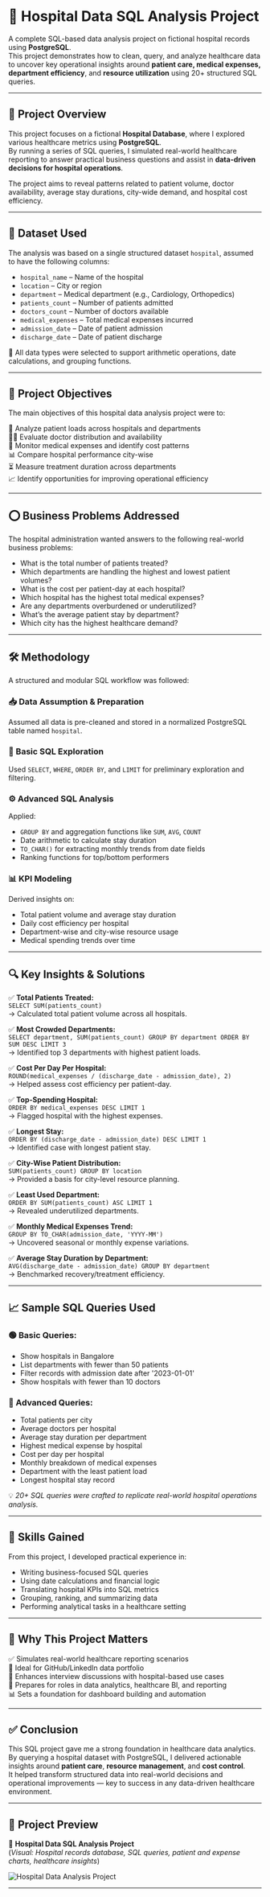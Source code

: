 # 🏥 Hospital Data SQL Analysis Project
A complete SQL-based data analysis project on fictional hospital records using **PostgreSQL**.  
This project demonstrates how to clean, query, and analyze healthcare data to uncover key operational insights around **patient care, medical expenses, department efficiency**, and **resource utilization** using 20+ structured SQL queries.

---

## 📌 Project Overview

This project focuses on a fictional **Hospital Database**, where I explored various healthcare metrics using **PostgreSQL**.  
By running a series of SQL queries, I simulated real-world healthcare reporting to answer practical business questions and assist in **data-driven decisions for hospital operations**.

The project aims to reveal patterns related to patient volume, doctor availability, average stay durations, city-wide demand, and hospital cost efficiency.

---

## 📂 Dataset Used

The analysis was based on a single structured dataset `hospital`, assumed to have the following columns:

- `hospital_name` – Name of the hospital  
- `location` – City or region  
- `department` – Medical department (e.g., Cardiology, Orthopedics)  
- `patients_count` – Number of patients admitted  
- `doctors_count` – Number of doctors available  
- `medical_expenses` – Total medical expenses incurred  
- `admission_date` – Date of patient admission  
- `discharge_date` – Date of patient discharge  

📎 All data types were selected to support arithmetic operations, date calculations, and grouping functions.

---

## 🎯 Project Objectives

The main objectives of this hospital data analysis project were to:

🏥 Analyze patient loads across hospitals and departments  
👨‍⚕️ Evaluate doctor distribution and availability  
💸 Monitor medical expenses and identify cost patterns  
📊 Compare hospital performance city-wise  
⏳ Measure treatment duration across departments  
📈 Identify opportunities for improving operational efficiency

---

## ⭕ Business Problems Addressed

The hospital administration wanted answers to the following real-world business problems:

- What is the total number of patients treated?  
- Which departments are handling the highest and lowest patient volumes?  
- What is the cost per patient-day at each hospital?  
- Which hospital has the highest total medical expenses?  
- Are any departments overburdened or underutilized?  
- What’s the average patient stay by department?  
- Which city has the highest healthcare demand?

---

## 🛠️ Methodology

A structured and modular SQL workflow was followed:

### 📥 Data Assumption & Preparation  
Assumed all data is pre-cleaned and stored in a normalized PostgreSQL table named `hospital`.

### 🔎 Basic SQL Exploration  
Used `SELECT`, `WHERE`, `ORDER BY`, and `LIMIT` for preliminary exploration and filtering.

### ⚙️ Advanced SQL Analysis  
Applied:

- `GROUP BY` and aggregation functions like `SUM`, `AVG`, `COUNT`  
- Date arithmetic to calculate stay duration  
- `TO_CHAR()` for extracting monthly trends from date fields  
- Ranking functions for top/bottom performers

### 📊 KPI Modeling  
Derived insights on:

- Total patient volume and average stay duration  
- Daily cost efficiency per hospital  
- Department-wise and city-wise resource usage  
- Medical spending trends over time

---

## 🔍 Key Insights & Solutions

✅ **Total Patients Treated:**  
`SELECT SUM(patients_count)`  
→ Calculated total patient volume across all hospitals.

✅ **Most Crowded Departments:**  
`SELECT department, SUM(patients_count) GROUP BY department ORDER BY SUM DESC LIMIT 3`  
→ Identified top 3 departments with highest patient loads.

✅ **Cost Per Day Per Hospital:**  
`ROUND(medical_expenses / (discharge_date - admission_date), 2)`  
→ Helped assess cost efficiency per patient-day.

✅ **Top-Spending Hospital:**  
`ORDER BY medical_expenses DESC LIMIT 1`  
→ Flagged hospital with the highest expenses.

✅ **Longest Stay:**  
`ORDER BY (discharge_date - admission_date) DESC LIMIT 1`  
→ Identified case with longest patient stay.

✅ **City-Wise Patient Distribution:**  
`SUM(patients_count) GROUP BY location`  
→ Provided a basis for city-level resource planning.

✅ **Least Used Department:**  
`ORDER BY SUM(patients_count) ASC LIMIT 1`  
→ Revealed underutilized departments.

✅ **Monthly Medical Expenses Trend:**  
`GROUP BY TO_CHAR(admission_date, 'YYYY-MM')`  
→ Uncovered seasonal or monthly expense variations.

✅ **Average Stay Duration by Department:**  
`AVG(discharge_date - admission_date) GROUP BY department`  
→ Benchmarked recovery/treatment efficiency.

---

## 📈 Sample SQL Queries Used

### 🟢 Basic Queries:

- Show hospitals in Bangalore  
- List departments with fewer than 50 patients  
- Filter records with admission date after '2023-01-01'  
- Show hospitals with fewer than 10 doctors  

### 🔵 Advanced Queries:

- Total patients per city  
- Average doctors per hospital  
- Average stay duration per department  
- Highest medical expense by hospital  
- Cost per day per hospital  
- Monthly breakdown of medical expenses  
- Department with the least patient load  
- Longest hospital stay record

💡 *20+ SQL queries were crafted to replicate real-world hospital operations analysis.*

---

## 🧠 Skills Gained

From this project, I developed practical experience in:

- Writing business-focused SQL queries  
- Using date calculations and financial logic  
- Translating hospital KPIs into SQL metrics  
- Grouping, ranking, and summarizing data  
- Performing analytical tasks in a healthcare setting

---

## 🔑 Why This Project Matters

✅ Simulates real-world healthcare reporting scenarios  
📁 Ideal for GitHub/LinkedIn data portfolio  
💬 Enhances interview discussions with hospital-based use cases  
🚀 Prepares for roles in data analytics, healthcare BI, and reporting  
📊 Sets a foundation for dashboard building and automation

---

## ✅ Conclusion

This SQL project gave me a strong foundation in healthcare data analytics.  
By querying a hospital dataset with PostgreSQL, I delivered actionable insights around **patient care**, **resource management**, and **cost control**.  
It helped transform structured data into real-world decisions and operational improvements — key to success in any data-driven healthcare environment.

---

## 📸 Project Preview

🏥 **Hospital Data SQL Analysis Project**  
(*Visual: Hospital records database, SQL queries, patient and expense charts, healthcare insights*)

![Hospital Data Analysis Project](Hospital%20Data%20Analysis%20Project.jpg)

---


